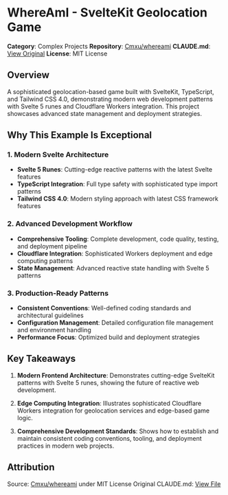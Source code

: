 # WhereAmI - SvelteKit Geolocation Game

**Category**: Complex Projects
**Repository**: [Cmxu/whereami](https://github.com/Cmxu/whereami)
**CLAUDE.md**: [View Original](https://github.com/Cmxu/whereami/blob/main/CLAUDE.md)
**License**: MIT License

## Overview

A sophisticated geolocation-based game built with SvelteKit, TypeScript, and Tailwind CSS 4.0, demonstrating modern web development patterns with Svelte 5 runes and Cloudflare Workers integration. This project showcases advanced state management and deployment strategies.

## Why This Example Is Exceptional

### 1. Modern Svelte Architecture
- **Svelte 5 Runes**: Cutting-edge reactive patterns with the latest Svelte features
- **TypeScript Integration**: Full type safety with sophisticated type import patterns
- **Tailwind CSS 4.0**: Modern styling approach with latest CSS framework features

### 2. Advanced Development Workflow
- **Comprehensive Tooling**: Complete development, code quality, testing, and deployment pipeline
- **Cloudflare Integration**: Sophisticated Workers deployment and edge computing patterns
- **State Management**: Advanced reactive state handling with Svelte 5 patterns

### 3. Production-Ready Patterns
- **Consistent Conventions**: Well-defined coding standards and architectural guidelines
- **Configuration Management**: Detailed configuration file management and environment handling
- **Performance Focus**: Optimized build and deployment strategies

## Key Takeaways

1. **Modern Frontend Architecture**: Demonstrates cutting-edge SvelteKit patterns with Svelte 5 runes, showing the future of reactive web development.

2. **Edge Computing Integration**: Illustrates sophisticated Cloudflare Workers integration for geolocation services and edge-based game logic.

3. **Comprehensive Development Standards**: Shows how to establish and maintain consistent coding conventions, tooling, and deployment practices in modern web projects.

## Attribution

Source: [Cmxu/whereami](https://github.com/Cmxu/whereami) under MIT License
Original CLAUDE.md: [View File](https://github.com/Cmxu/whereami/blob/main/CLAUDE.md)
